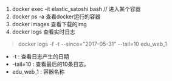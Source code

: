 1. docker exec -it elastic_satoshi bash // 进入某个容器
2. docker ps -a  查看docker运行的容器
3. docker images 查看下载的img
4. docker logs 查看实时日志 
> docker logs -f -t --since="2017-05-31" --tail=10 edu_web_1
* -t : 查看日志产生的日期
* -tail=10 : 查看最后的10条日志。
* edu_web_1 : 容器名称